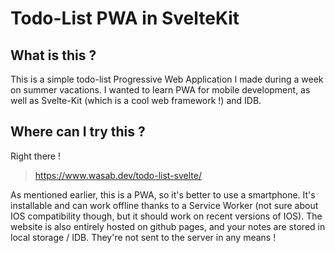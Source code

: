 # Todo-List PWA in SvelteKit 

## What is this ?
This is a simple todo-list Progressive Web Application I made during a week on summer vacations.
I wanted to learn PWA for mobile development, as well as Svelte-Kit (which is a cool web framework !) and IDB.

## Where can I try this ?
Right there !
> https://www.wasab.dev/todo-list-svelte/

As mentioned earlier, this is a PWA, so it's better to use a smartphone.
It's installable and can work offline thanks to a Service Worker (not sure about IOS compatibility though, but it should work on recent versions of IOS).
The website is also entirely hosted on github pages, and your notes are stored in local storage / IDB. They're not sent to the server in any means !
